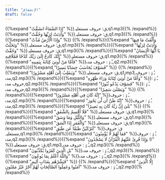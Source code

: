 ```yaml
---
title: "الإنشقاق"
draft: false
---
```

 {{%expand "إِذَا السَّمَاءُ انشَقَّتْ" %}}ق: حروف مستعلیہ,q1.mp3{{% /expand%}}{{%expand "وَأَذِنَتْ لِرَبِّهَا وَحُقَّتْ" %}}ق: حروف مستعلیہ,q1.mp3{{% /expand%}}{{%expand "وَإِذَا الْأَرْضُ مُدَّتْ" %}} {{% /expand%}}{{%expand "وَأَلْقَتْ مَا فِيهَا وَتَخَلَّتْ" %}}ق: حروف مستعلیہ,q1.mp3{{% /expand%}}{{%expand "وَأَذِنَتْ لِرَبِّهَا وَحُقَّتْ" %}}ق: حروف مستعلیہ,q1.mp3{{% /expand%}}{{%expand "يَا أَيُّهَا الْإِنسَانُ إِنَّكَ كَادِحٌ إِلَىٰ رَبِّكَ كَدْحًا فَمُلَاقِيهِ" %}}ق: حروف مستعلیہ,q1.mp3{{% /expand%}}{{%expand "فَأَمَّا مَنْ أُوتِيَ كِتَابَهُ بِيَمِينِهِ" %}}ـُ و٘ :  حروف مدہ,q2.mp3{{% /expand%}}{{%expand "فَسَوْفَ يُحَاسَبُ حِسَابًا يَسِيرًا" %}} {{% /expand%}}{{%expand "وَيَنقَلِبُ إِلَىٰ أَهْلِهِ مَسْرُورًا" %}}ق: حروف مستعلیہ,q1.mp3,ـُ و٘ :  حروف مدہ,q2.mp3{{% /expand%}}{{%expand "وَأَمَّا مَنْ أُوتِيَ كِتَابَهُ وَرَاءَ ظَهْرِهِ" %}}ـُ و٘ :  حروف مدہ,q2.mp3{{% /expand%}}{{%expand "فَسَوْفَ يَدْعُو ثُبُورًا" %}}ـُ و٘ :  حروف مدہ,q2.mp3{{% /expand%}}{{%expand "وَيَصْلَىٰ سَعِيرًا" %}} {{% /expand%}}{{%expand "إِنَّهُ كَانَ فِي أَهْلِهِ مَسْرُورًا" %}}ـُ و٘ :  حروف مدہ,q2.mp3{{% /expand%}}{{%expand "إِنَّهُ ظَنَّ أَن لَّن يَحُورَ" %}}ـُ و٘ :  حروف مدہ,q2.mp3{{% /expand%}}{{%expand "بَلَىٰ إِنَّ رَبَّهُ كَانَ بِهِ بَصِيرًا" %}} {{% /expand%}}{{%expand "فَلَا أُقْسِمُ بِالشَّفَقِ" %}}ق: حروف مستعلیہ,q1.mp3{{% /expand%}}{{%expand "وَاللَّيْلِ وَمَا وَسَقَ" %}}ق: حروف مستعلیہ,q1.mp3{{% /expand%}}{{%expand "وَالْقَمَرِ إِذَا اتَّسَقَ" %}}ق: حروف مستعلیہ,q1.mp3{{% /expand%}}{{%expand "لَتَرْكَبُنَّ طَبَقًا عَن طَبَقٍ" %}}ق: حروف مستعلیہ,q1.mp3{{% /expand%}}{{%expand "فَمَا لَهُمْ لَا يُؤْمِنُونَ" %}}ـُ و٘ :  حروف مدہ,q2.mp3{{% /expand%}}{{%expand "وَإِذَا قُرِئَ عَلَيْهِمُ الْقُرْآنُ لَا يَسْجُدُونَ ۩" %}}ق: حروف مستعلیہ,q1.mp3,ـُ و٘ :  حروف مدہ,q2.mp3{{% /expand%}}{{%expand "بَلِ الَّذِينَ كَفَرُوا يُكَذِّبُونَ" %}}ـُ و٘ :  حروف مدہ,q2.mp3{{% /expand%}}{{%expand "وَاللَّهُ أَعْلَمُ بِمَا يُوعُونَ" %}}ـُ و٘ :  حروف مدہ,q2.mp3{{% /expand%}}{{%expand "فَبَشِّرْهُم بِعَذَابٍ أَلِيمٍ" %}} {{% /expand%}}{{%expand "إِلَّا الَّذِينَ آمَنُوا وَعَمِلُوا الصَّالِحَاتِ لَهُمْ أَجْرٌ غَيْرُ مَمْنُونٍ" %}}ـُ و٘ :  حروف مدہ,q2.mp3{{% /expand%}}